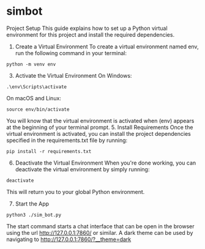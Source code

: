 # simbot
Project Setup
This guide explains how to set up a Python virtual environment for this project and install the required dependencies.

1. Create a Virtual Environment
To create a virtual environment named env, run the following command in your terminal:
```
python -m venv env
```
3. Activate the Virtual Environment
On Windows:
```
.\env\Scripts\activate
```
On macOS and Linux:
```
source env/bin/activate
```
You will know that the virtual environment is activated when (env) appears at the beginning of your terminal prompt.
5. Install Requirements
Once the virtual environment is activated, you can install the project dependencies specified in the requirements.txt file by running:
```
pip install -r requirements.txt
```
6. Deactivate the Virtual Environment
When you're done working, you can deactivate the virtual environment by simply running:
```
deactivate
```
This will return you to your global Python environment.

7. Start the App
```
python3 ./sim_bot.py
```
The start command starts a chat interface that can be open in the browser using the url http://127.0.0.1:7860/ or similar. A dark theme can be
used by navigating to http://127.0.0.1:7860/?__theme=dark
